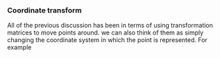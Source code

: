 ### Coordinate transform

All of the previous discussion has been in terms of using transformation matrices to move points around. we can also think of them as simply changing the coordinate system in which the point is represented. For example
